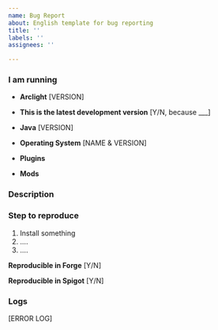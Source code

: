 ```yaml
---
name: Bug Report
about: English template for bug reporting
title: ''
labels: ''
assignees: ''

---
```


<!-- This is a comment -->

### I am running

* **Arclight** [VERSION] <!-- Versions are printed when Arclight is starting, for example arclight-1.15.2-1.0.3-SNAPSHOT-9455d03 -->

* **This is the latest development version** [Y/N, because ___]
<!-- Latest development build can be found at https://ci.appveyor.com/project/IzzelAliz/arclight/build/artifacts
     The issue you are reporting may be fixed
     If you are not running latest dev version, explain why -->

* **Java** [VERSION] <!-- Type java -version in your console -->

* **Operating System** [NAME & VERSION]

* **Plugins** <!-- Run /plugins -->

* **Mods** <!-- Run /forge mods -->


### Description

<!-- Please include as much information as possible. For the description, assume we have no idea how 
        mods work, be as detailed as possible and include a step by step reproduction. It is recommended 
        you try to reproduce the issue you are having yourself with as few mods as possible. -->

### Step to reproduce

1. Install something
2. ....
3. ....

<!-- If this is a mod related issue, test it in Forge without Arclight -->
**Reproducible in Forge** [Y/N]

<!-- If this is a plugin related issue, test it in Spigot without Arclight -->
**Reproducible in Spigot** [Y/N]

### Logs

[ERROR LOG]

<!-- Logs can be found in /logs/latest.log -->
<!-- After server is stopped, paste it to https://paste.ubuntu.com/ -->

<!-- If you have trouble using a pastebin, paste these codes to {ERROR LOG] and fill it

<details><pre>
[Logs here]
</pre></details>

-->

